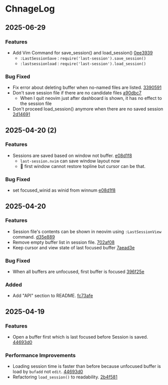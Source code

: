 # ChnageLog

## 2025-06-29

### Features
- Add Vim Command for save_session() and load_session() [0ee3939](https://github.com/Jaehaks/last-session.nvim/commit/0ee393979b39733d3717cd821308edd050c815fe)
	- `:LastSessionSave` : `require('last-session').save_session()`
	- `:lastsessionload` : `require('last-session').load_session()`

### Bug Fixed
- Fix error about deleting buffer when no-named files are listed. [3390591](https://github.com/Jaehaks/last-session.nvim/commit/339059128940fba84d3cb2352f75f7d976f58312)
- Don't save session file if there are no candidate files [a90dbc7](https://github.com/Jaehaks/last-session.nvim/commit/a90dbc7d2f6b00d84214a2abc598a95d378c3e4a)
	- When I quit neovim just after dashboard is shown, it has no effect to the session file
- Don't proceed load_session() anymore when there are no saved session [2d14691](https://github.com/Jaehaks/last-session.nvim/commit/2d146911f96fd3a3559f072ca8af0d1bc1817101)

## 2025-04-20 (2)

### Features
- Sessions are saved based on window not buffer. [e08d1f8](https://github.com/Jaehaks/last-session.nvim/commit/e08d1f86571b753161d1fae80d6c616f2707faf5)
	- `last-session.nvim` can save window layout now
	-  first window cannot restore topline but cursor can be that.

### Bug Fixed
- set focused_winid as winid from winnum [e08d1f8](https://github.com/Jaehaks/last-session.nvim/commit/e08d1f86571b753161d1fae80d6c616f2707faf5)

## 2025-04-20

### Features
- Session file's contents can be shown in neovim using `:LastSessionView` command. [d35e889](https://github.com/Jaehaks/last-session.nvim/commit/d35e889e8a5db1460ea60a0ade4a116227cfd7ba)
- Remove empty buffer list in session file. [702af08](https://github.com/Jaehaks/last-session.nvim/commit/702af0850529c51611256d848b6edbf1cbd96742)
- Keep cursor and view state of last focused buffer [7aead3e](https://github.com/Jaehaks/last-session.nvim/commit/7aead3e6799f42bb30a161bef0b67f9308dde395)

### Bug Fixed
- When all buffers are unfocused, first buffer is focused [396f25e](https://github.com/Jaehaks/last-session.nvim/commit/396f25eac16442df14e674704ad56a7a56371b0f)

### Added
- Add "API" section to README. [fc73afe](https://github.com/Jaehaks/last-session.nvim/commit/fc73afefe9b306d6c5a39921a7489a8ca2be7693)


## 2025-04-19

### Features
- Open a buffer first which is last focused before Session is saved. [44693d0](https://github.com/Jaehaks/last-session.nvim/commit/44693d0de84d2f19097e9b1a1992cad3d754970e)

### Performance Improvements
- Loading session time is faster than before because unfocused buffer is load by `bufadd` not `edit`. [44693d0](https://github.com/Jaehaks/last-session.nvim/commit/44693d0de84d2f19097e9b1a1992cad3d754970e)
- Refactoring `load_session()` to readability. [2b4f581](https://github.com/Jaehaks/last-session.nvim/commit/2b4f58168e83c346d3d21aadae0004b6a84c233b)


